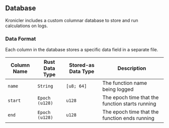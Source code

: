 ## Database

Kronicler includes a custom columnar database to store and run calculations on logs.

### Data Format

Each column in the database stores a specific data field in a separate file.

| Column Name | Rust Data Type | Stored-as Data Type | Description                                     |
|-------------|----------------|---------------------|-------------------------------------------------|
| `name`      | `String`       | `[u8; 64]`          | The function name being logged                  |
| `start`     | `Epoch (u128)` | `u128`              | The epoch time that the function starts running |
| `end`       | `Epoch (u128)` | `u128`              | The epoch time that the function ends running   |
